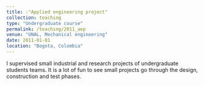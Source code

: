 ```yaml
---
title: :"Applied engineering project"
collection: teaching
type: "Undergraduate course"
permalink: /teaching/2011_aep
venue: "UNAL, Mechanical engineering"
date: 2011-01-01
location: "Bogota, Colombia"
---
```

I supervised small industrial and research projects of undergraduate students teams. It is a lot of fun to see small projects go through the design, construction and test phases.
